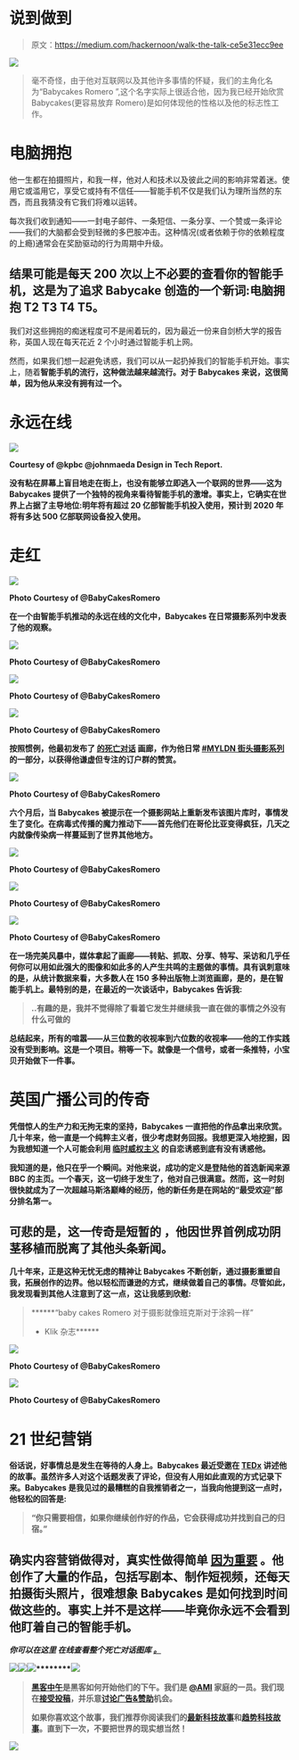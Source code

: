 # 说到做到

> 原文：<https://medium.com/hackernoon/walk-the-talk-ce5e31ecc9ee>

![](img/5e52d291f09df8f64e3fb09953f890ad.png)

> 毫不奇怪，由于他对互联网以及其他许多事情的怀疑，我们的主角化名为“Babycakes Romero ”,这个名字实际上很适合他，因为我已经开始欣赏 Babycakes(更容易放弃 Romero)是如何体现他的性格以及他的标志性工作。

# 电脑拥抱

他一生都在拍摄照片，和我一样，他对人和技术以及彼此之间的影响非常着迷。使用它或滥用它，享受它或持有不信任——智能手机不仅是我们认为理所当然的东西，而且我猜没有它我们将难以运转。

每次我们收到通知——一封电子邮件、一条短信、一条分享、一个赞或一条评论——我们的大脑都会受到轻微的多巴胺冲击。这种情况(或者依赖于你的依赖程度的上瘾)通常会在奖励驱动的行为周期中升级。

## 结果可能是每天 200 次以上不必要的查看你的智能手机，这是为了追求 Babycake 创造的一个新词:电脑拥抱 T2 T3 T4 T5。

我们对这些拥抱的痴迷程度可不是闹着玩的，因为最近一份来自剑桥大学的报告称，英国人现在每天花近 2 个小时通过智能手机上网。

然而，如果我们想一起避免诱惑，我们可以从一起扔掉我们的智能手机开始。事实上，随着[](http://www.sfgate.com/business/article/Forget-smartphones-dumbphones-are-now-hip-5801667.php)**智能手机的流行，这种做法越来越流行。对于 Babycakes 来说，这很简单，因为他从来没有拥有过一个。**

# **永远在线**

**![](img/dd6dcca8cf20e36ee811103a1a8b938f.png)**

**Courtesy of @kpbc @johnmaeda Design in Tech Report.**

**没有粘在屏幕上盲目地走在街上，也没有能够立即逃入一个联网的世界——这为 Babycakes 提供了一个独特的视角来看待智能手机的激增。事实上，它确实在世界上占据了主导地位:明年将有超过 20 亿部智能手机投入使用，预计到 2020 年将有多达 500 亿部联网设备投入使用。**

# **走红**

**![](img/fe1490868cf807a4ea5e5ac998e26d50.png)**

**Photo Courtesy of @BabyCakesRomero**

**在一个由智能手机推动的[](http://thesocialfabric.com/2014/12/present-shock/)**永远在线的文化中，Babycakes 在日常摄影系列中发表了他的观察。****

****![](img/7cac80c168ef2cd24005f10cf07d6b76.png)****

****Photo Courtesy of @BabyCakesRomero****

****![](img/a2be124bdcdce92901373e3a46c3d6fe.png)****

****Photo Courtesy of @BabyCakesRomero****

****![](img/1572a099c3f67492ac9b0076f66f2456.png)****

****Photo Courtesy of @BabyCakesRomero****

****按照惯例，他最初发布了 [**的死亡对话**](http://babycakesromero.com/the-death-of-conversation/) 画廊，作为他日常 [**#MYLDN 街头摄影系列**](http://babycakesromero.com/blog/) 的一部分，以获得他谦虚但专注的订户群的赞赏。****

****![](img/42849270f82ba33d2f19cb3f4e359118.png)****

****Photo Courtesy of @BabyCakesRomero****

****六个月后，当 Babycakes 被提示在一个摄影网站上重新发布该图片库时，事情发生了变化。在[](http://www.cbc.ca/player/Radio/The+Current/ID/2660624974/)**病毒式传播的魔力推动下——首先他们在哥伦比亚变得疯狂，几天之内就像传染病一样蔓延到了世界其他地方。******

******![](img/4dbda657ab7d59ab7cd544edb96b7236.png)******

******Photo Courtesy of @BabyCakesRomero******

******![](img/72c4d5a713b71da3328c033cfa50279d.png)******

******Photo Courtesy of @BabyCakesRomero******

******![](img/7430c06bb8903fd937f22f70fbeecf5f.png)******

******Photo Courtesy of @BabyCakesRomero******

******在一场完美风暴中，媒体拿起了画廊——转贴、抓取、分享、特写、采访和几乎任何你可以用如此强大的图像和如此多的人产生共鸣的主题做的事情。具有讽刺意味的是，从统计数据来看，大多数人在 150 多种出版物上浏览画廊，是的，是在智能手机上。最特别的是，在最近的一次谈话中，Babycakes 告诉我:******

> ********..有趣的是，我并不觉得除了看着它发生并继续我一直在做的事情之外没有什么可做的********

******总结起来，所有的喧嚣——从三位数的收视率到六位数的收视率——他的工作实践没有受到影响。这是一个项目。稍等一下。就像是一个信号，或者一条推特，小宝贝开始做下一件事。******

# ******英国广播公司的传奇******

******凭借惊人的生产力和无拘无束的坚持，Babycakes 一直把他的作品拿出来欣赏。几十年来，他一直是一个纯粹主义者，很少考虑财务回报。我想更深入地挖掘，因为我想知道一个人可能会利用 [**临时威权主义**](https://www.google.co.uk/search?q=death+of+the+conversation&es_sm=91&biw=1193&bih=539&source=lnms&tbm=isch&sa=X&ei=d6E7Veb7NtHvaMXVgdAD&ved=0CAcQ_AUoAg) 的自恋诱惑到底有没有诱惑他。******

****我知道的是，他只在乎一个瞬间。对他来说，成功的定义是登陆他的首选新闻来源 BBC 的主页。一个春天，这一切终于发生了，他对自己很满意。然而，这一时刻很快就成为了一次超越马斯洛巅峰的经历，他的新任务是在网站的“最受欢迎”部分排名第一。****

## ****可悲的是，这一传奇是短暂的 ，他因世界首例成功阴茎移植而脱离了其他头条新闻。****

****几十年来，正是这种无忧无虑的精神让 Babycakes 不断创新，通过摄影重塑自我，拓展创作的边界。他以轻松而谦逊的方式，继续做着自己的事情。尽管如此，我发现看到其他人注意到了这一点，这让我感到欣慰:****

> ******“baby cakes Romero 对于摄影就像班克斯对于涂鸦一样”
> - Klik 杂志******

****![](img/e3d702a06510e2201bb2d1e0f0d7bcc4.png)****

****Photo Courtesy of @BabyCakesRomero****

****![](img/b963afb24fcf6e9e9c2fbb3293f6d466.png)****

****Photo Courtesy of @BabyCakesRomero****

# ******21 世纪营销******

****俗话说，好事情总是发生在等待的人身上。Babycakes 最近受邀在 [**TEDx**](https://www.youtube.com/watch?v=SKx2lfobPuU) 讲述他的故事。虽然许多人对这个话题发表了评论，但没有人用如此直观的方式记录下来。Babycakes 是我见过的最糟糕的自我推销者之一，当我向他提到这一点时，他轻松的回答是:****

> ****“你只需要相信，如果你继续创作好的作品，它会获得成功并找到自己的归宿。”****

## ****确实内容营销做得对，真实性做得简单 [**因为重要**](http://contently.com/strategist/2015/02/06/you-need-editors-not-brand-managers-marketing-legend-seth-godin-on-the-future-of-branded-content/) **。他创作了大量的作品，包括写剧本、制作短视频，还每天拍摄街头照片，很难想象 Babycakes 是如何找到时间做这些的。事实上并不是这样——毕竟你永远不会看到他盯着自己的智能手机。******

*****你可以在这里* *在线查看整个死亡对话图库* [*。*](http://babycakesromero.com/photography/the-death-of-conversation/)****

****![](img/a82508537d054fd9ddcf4cbf61cb3872.png)********[![](img/50ef4044ecd4e250b5d50f368b775d38.png)](http://bit.ly/HackernoonFB)********[![](img/979d9a46439d5aebbdcdca574e21dc81.png)](https://goo.gl/k7XYbx)********[![](img/2930ba6bd2c12218fdbbf7e02c8746ff.png)](https://goo.gl/4ofytp)****

> ****[黑客中午](http://bit.ly/Hackernoon)是黑客如何开始他们的下午。我们是 [@AMI](http://bit.ly/atAMIatAMI) 家庭的一员。我们现在[接受投稿](http://bit.ly/hackernoonsubmission)，并乐意[讨论广告&赞助](mailto:partners@amipublications.com)机会。****
> 
> ****如果你喜欢这个故事，我们推荐你阅读我们的[最新科技故事](http://bit.ly/hackernoonlatestt)和[趋势科技故事](https://hackernoon.com/trending)。直到下一次，不要把世界的现实想当然！****

****[![](img/be0ca55ba73a573dce11effb2ee80d56.png)](https://goo.gl/Ahtev1)****